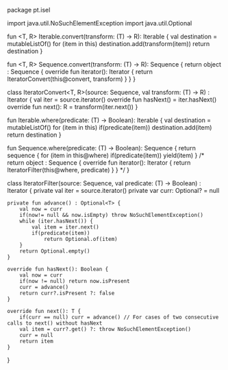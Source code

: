 package pt.isel

import java.util.NoSuchElementException
import java.util.Optional

fun <T, R> Iterable<T>.convert(transform: (T) -> R): Iterable<R> {
    val destination = mutableListOf<R>()
    for (item in this)
        destination.add(transform(item))
    return destination
}

fun <T, R> Sequence<T>.convert(transform: (T) -> R): Sequence<R> {
    return object : Sequence<R> {
        override fun iterator(): Iterator<R> {
            return IteratorConvert(this@convert, transform)
        }
    }
}

class IteratorConvert<T, R>(source: Sequence<T>, val transform: (T) -> R) : Iterator<R> {
    val iter = source.iterator()
    override fun hasNext() = iter.hasNext()
    override fun next(): R = transform(iter.next())
}

fun <T> Iterable<T>.where(predicate: (T) -> Boolean): Iterable<T> {
    val destination = mutableListOf<T>()
    for (item in this)
        if(predicate(item))
            destination.add(item)
    return destination
}

fun <T> Sequence<T>.where(predicate: (T) -> Boolean): Sequence<T> {
       return sequence {
        for (item in this@where)
            if(predicate(item))
                yield(item)
    }
    /*
    return object : Sequence<T> {
        override fun iterator(): Iterator<T> {
            return IteratorFilter(this@where, predicate)
        }
    }
    */
}

class IteratorFilter<T>(source: Sequence<T>, val predicate: (T) -> Boolean) : Iterator<T> {
    private val iter = source.iterator()
    private var curr: Optional<T>? = null

    private fun advance() : Optional<T> {
        val now = curr
        if(now!= null && now.isEmpty) throw NoSuchElementException()
        while (iter.hasNext()) {
            val item = iter.next()
            if(predicate(item))
                return Optional.of(item)
        }
        return Optional.empty()
    }

    override fun hasNext(): Boolean {
        val now = curr
        if(now != null) return now.isPresent
        curr = advance()
        return curr?.isPresent ?: false
    }

    override fun next(): T {
        if(curr == null) curr = advance() // For cases of two consecutive calls to next() without hasNext
        val item = curr?.get() ?: throw NoSuchElementException()
        curr = null
        return item
    }

}